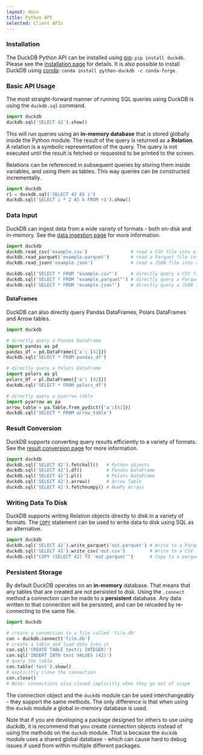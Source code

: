 ```yaml
---
layout: docu
title: Python API
selected: Client APIs
---
```


### Installation
The DuckDB Python API can be installed using [pip](https://pip.pypa.io): `pip install duckdb`. Please see the [installation page](../../installation?environment=python) for details. It is also possible to install DuckDB using [conda](https://docs.conda.io): `conda install python-duckdb -c conda-forge`.

### Basic API Usage
The most straight-forward manner of running SQL queries using DuckDB is using the `duckdb.sql` command.

```py
import duckdb
duckdb.sql('SELECT 42').show()
```

This will run queries using an **in-memory database** that is stored globally inside the Python module. The result of the query is returned as a **Relation**. A relation is a symbolic representation of the query. The query is not executed until the result is fetched or requested to be printed to the screen.

Relations can be referenced in subsequent queries by storing them inside variables, and using them as tables. This way queries can be constructed incrementally.

```py
import duckdb
r1 = duckdb.sql('SELECT 42 AS i')
duckdb.sql('SELECT i * 2 AS k FROM r1').show()
```

### Data Input
DuckDB can ingest data from a wide variety of formats - both on-disk and in-memory. See the [data ingestion page](data_ingestion) for more information.

```py
import duckdb
duckdb.read_csv('example.csv')                # read a CSV file into a Relation
duckdb.read_parquet('example.parquet')        # read a Parquet file into a Relation
duckdb.read_json('example.json')              # read a JSON file into a Relation

duckdb.sql('SELECT * FROM "example.csv"')     # directly query a CSV file
duckdb.sql('SELECT * FROM "example.parquet"') # directly query a Parquet file
duckdb.sql('SELECT * FROM "example.json"')    # directly query a JSON file
```

#### DataFrames
DuckDB can also directly query Pandas DataFrames, Polars DataFrames and Arrow tables. 

```py
import duckdb

# directly query a Pandas DataFrame
import pandas as pd
pandas_df = pd.DataFrame({'a': [42]})
duckdb.sql('SELECT * FROM pandas_df')

# directly query a Polars DataFrame
import polars as pl
polars_df = pl.DataFrame({'a': [42]})
duckdb.sql('SELECT * FROM polars_df')

# directly query a pyarrow table
import pyarrow as pa
arrow_table = pa.Table.from_pydict({'a':[42]})
duckdb.sql('SELECT * FROM arrow_table')
```

### Result Conversion
DuckDB supports converting query results efficiently to a variety of formats. See the [result conversion page](result_conversion) for more information.

```py
import duckdb
duckdb.sql('SELECT 42').fetchall()   # Python objects
duckdb.sql('SELECT 42').df()         # Pandas DataFrame
duckdb.sql('SELECT 42').pl()         # Polars DataFrame
duckdb.sql('SELECT 42').arrow()      # Arrow Table
duckdb.sql('SELECT 42').fetchnumpy() # NumPy Arrays
```

### Writing Data To Disk
DuckDB supports writing Relation objects directly to disk in a variety of formats. The [`COPY`](/docs/sql/statements/copy) statement can be used to write data to disk using SQL as an alternative.

```py
import duckdb
duckdb.sql('SELECT 42').write_parquet('out.parquet') # Write to a Parquet file
duckdb.sql('SELECT 42').write_csv('out.csv')         # Write to a CSV file
duckdb.sql("COPY (SELECT 42) TO 'out.parquet'")      # Copy to a parquet file
```

### Persistent Storage
By default DuckDB operates on an **in-memory** database. That means that any tables that are created are not persisted to disk. Using the `.connect` method a connection can be made to a **persistent** database. Any data written to that connection will be persisted, and can be reloaded by re-connecting to the same file. 

```py
import duckdb

# create a connection to a file called 'file.db'
con = duckdb.connect('file.db')
# create a table and load data into it
con.sql('CREATE TABLE test(i INTEGER)')
con.sql('INSERT INTO test VALUES (42)')
# query the table
con.table('test').show()
# explicitly close the connection
con.close()
# Note: connections also closed implicitly when they go out of scope
```

The connection object and the `duckdb` module can be used interchangeably - they support the same methods. The only difference is that when using the `duckdb` module a global in-memory database is used.

Note that if you are developing a package designed for others to use using duckdb, it is recommend that you create connection objects instead of using the methods on the `duckdb` module. That is because the `duckdb` module uses a shared global database - which can cause hard to debug issues if used from within multiple different packages. 
